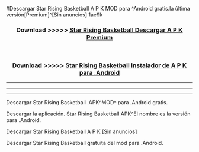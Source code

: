 #Descargar Star Rising Basketball  A P K MOD para ^Android gratis.la última versión[Premium]^[Sin anuncios] 1ae9k



<div align="center">
<h3>Download >>>>> <a href="https://es-web.web.app/?es= Star Rising Basketball ">Star Rising Basketball  Descargar A P K Premium</a></h3><br>

<h3>Download >>>>> <a href="https://es-web.web.app/?es= Star Rising Basketball ">Star Rising Basketball  Instalador de A P K para .Android</a></h3>
</div>


----------------------------------------------------------

----------------------------------------------------------

----------------------------------------------------------

Descargar Star Rising Basketball  .APK^MOD^ para .Android gratis.

Descargar la aplicación. Star Rising Basketball  APK^El nombre es la versión para .Android.

Descargar Star Rising Basketball  A P K [Sin anuncios]

Descargar Star Rising Basketball  gratuita del mod para .Android.